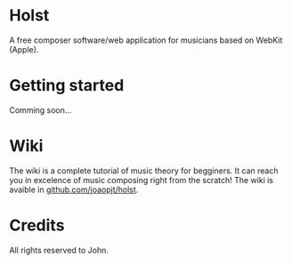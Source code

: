 # Holst
A free composer software/web application for musicians based on WebKit (Apple).

# Getting started
Comming soon...

# Wiki
The wiki is a complete tutorial of music theory for begginers.
It can reach you in excelence of music composing right from the scratch!
The wiki is avaible in [github.com/joaopjt/holst](github.com/joaopjt/holst).

# Credits
All rights reserved to John.
